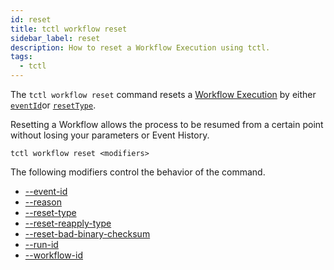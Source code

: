 ```yaml
---
id: reset
title: tctl workflow reset
sidebar_label: reset
description: How to reset a Workflow Execution using tctl.
tags:
  - tctl
---
```


The `tctl workflow reset` command resets a [Workflow Execution](/concepts/what-is-a-workflow-execution) by either [`eventId`](#eventid)or [`resetType`](#resettype).

Resetting a Workflow allows the process to be resumed from a certain point without losing your parameters or Event History.

`tctl workflow reset <modifiers>`

The following modifiers control the behavior of the command.

- [--event-id](/tctl/modifiers/event-id)
- [--reason](/tctl/modifiers/reason)
- [--reset-type](/tctl/modifiers/reset-type)
- [--reset-reapply-type](/tctl/modifiers/reset-reapply-type)
- [--reset-bad-binary-checksum](/tctl/modifiers/rest-bad-binary-checksum)
- [--run-id](/tctl/modifiers/run-id)
- [--workflow-id](/tctl/modifiers/workflow-id)
